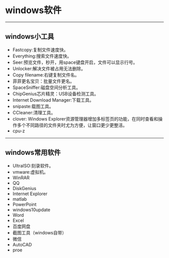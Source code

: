 # windows软件

***

## windows小工具

* Fastcopy:复制文件速度快。
* Everything:搜索文件速度快。
* Seer:预览文件，秒开，用space键盘开启，文件可以显示行号。
* Unlocker:解决文件被占用无法删除。
* Copy filename:右键复制文件名。
* 菲菲更名宝贝：批量文件更名。
* SpaceSniffer:磁盘空间分析工具。
* ChipGenius芯片精灵：USB设备检测工具。
* Internet Download Manager:下载工具。
* snipaste:载图工具。
* CCleaner:清理工具。
* clover: Windows Explorer资源管理器增加多标签页的功能，在同时查看和操作多个不同路径的文件夹时尤为方便，让窗口更少更整洁。
* cpu-z

***

## windows常用软件
* UltraISO:刻录软件。
* vmware:虚拟机。
* WinRAR
* QQ
* DiskGenius
* Internet Explorer
* matlab
* PowerPoint
* windows10update
* Word
* Excel
* 百度网盘
* 截图工具（windows自带）
* 微信
* AutoCAD
* proe
